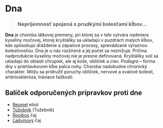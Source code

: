 Dna
===


> ### Nepríjemnosť spojená s prudkými bolesťami kĺbov…
> 
> 

**Dna** je choroba látkovej premeny, pri ktorej sa v tele vytvára nadmiera
kyseliny močovej, ktorej kryštáliky sa ukladajú v puzdrách malých kĺbov, kde
spôsobujú dráždenie a zápalové procesy, sprevádzané výraznou bolestivosťou. Dna
je u nás rozšírená a jej počet sa neznižuje.   Príčina nadprodukcie kyseliny
močovej nie je presne definovaná. Kryštáliky soli sa ukladajú do oblasti
chrupiek, ale aj kože, obličiek a ciev.   *Podagra* – forma dny v priehlavkovom
kĺbe palca nohy. Choroba nadobudne chronický charakter. Môžu sa pridružiť
poruchy obličiek, nervové a svalové bolesti, artérioskleróza, tráviace ťažkosti.

Balíček odporučených prípravkov proti dne
-----------------------------------------

* [Reumel](../elixiry/reumel) elixír
* [Túžobník](../tinktury/tuzobnik) (Tužebník)
* [Rooibos](../caje/rooibos) čaj
* [Ľadvinový](../caje/ladviny) čaj
